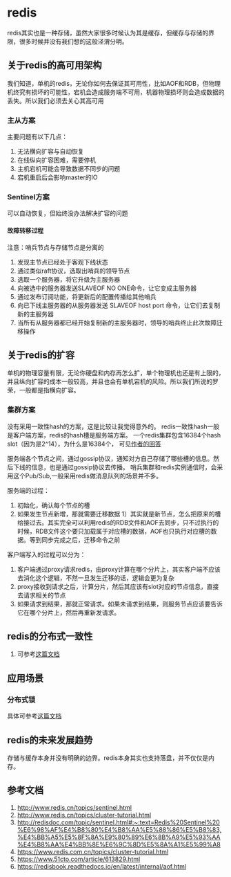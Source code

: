 # redis
redis其实也是一种存储，虽然大家很多时候认为其是缓存，但缓存与存储的界限，很多时候并没有我们想的这般泾渭分明。

## 关于redis的高可用架构
我们知道，单机的redis，无论你如何去保证其可用性，比如AOF和RDB，但物理机终究有损坏的可能性，宕机会造成服务端不可用，机器物理损坏则会造成数据的丢失。所以我们必须去关心其高可用


### 主从方案
主要问题有以下几点：
1. 无法横向扩容与自动恢复
2. 在线纵向扩容困难，需要停机
3. 主机宕机可能会导致数据不同步的问题
4. 宕机重启后会影响master的IO

### Sentinel方案
可以自动恢复，但始终没办法解决扩容的问题

#### 故障转移过程
注意：哨兵节点与存储节点是分离的

1. 发现主节点已经处于客观下线状态
2. 通过类似raft协议，选取出哨兵的领导节点
3. 选取一个服务器，将它升级为主服务器
4. 向被选中的服务器发送SLAVEOF NO ONE命令，让它变成主服务器
5. 通过发布订阅功能，将更新后的配置传播给其他哨兵
6. 向已下线主服务器的从服务器发送 SLAVEOF host port 命令，让它们去复制新的主服务器
7. 当所有从服务器都已经开始复制新的主服务器时，领导的哨兵终止此次故障迁移操作

## 关于redis的扩容
单机的物理容量有限，无论你硬盘和内存再怎么扩，单个物理机也还是有上限的，并且纵向扩容的成本一般较高，并且也会有单机宕机的风险。所以我们所说的罗荣，一般都是指横向扩容。

### 集群方案
没有采用一致性hash的方案，这是比较让我觉得意外的。
redis一致性hash一般是客户端方案，redis的hash槽是服务端方案。
一个redis集群包含16384个hash slot（因为是2^14），为什么是16384个， 可见[作者的回答](https://github.com/redis/redis/issues/2576)

服务端各个节点之间，通过gossip协议，通知对方自己存储了哪些槽的信息。然后下线的信息，也是通过gossip协议去传播。
哨兵集群和redis实例通信时，会采用这个Pub/Sub,一般采用redis做消息队列的场景并不多。

服务端的过程：
1. 初始化，确认每个节点的槽
2. 如果发生节点新增，那就需要迁移数据
1）其实就是新节点，怎么把原来的槽给接过去。其实完全可以利用redis的RDB文件和AOF去同步，只不过执行的时候，RDB文件这个要只加载属于对应槽的数据，AOF也只执行对应槽的数据。等到同步完成之后，迁移命令之前


客户端写入的过程可以分为：
1. 客户端通过proxy请求redis，由proxy计算在哪个分片上，其实客户端不应该去消化这个逻辑，不然一旦发生迁移的话，逻辑会更为复杂
2. proxy接收到请求之后，计算分片，然后其应该有slot对应的节点信息，直接去请求相关的节点
3. 如果请求到结果，那就正常请求。如果未请求到结果，则服务节点应该要告诉它在哪个分片上，然后再重新发请求。


## redis的分布式一致性
1. 可参考[这篇文档](https://learn.lianglianglee.com/%E4%B8%93%E6%A0%8F/%E5%88%86%E5%B8%83%E5%BC%8F%E4%B8%AD%E9%97%B4%E4%BB%B6%E5%AE%9E%E8%B7%B5%E4%B9%8B%E8%B7%AF%EF%BC%88%E5%AE%8C%EF%BC%89/04%20%E5%88%86%E5%B8%83%E5%BC%8F%E4%B8%80%E8%87%B4%E6%80%A7%E5%8D%8F%E8%AE%AE%20Gossip%20%E5%92%8C%20Redis%20%E9%9B%86%E7%BE%A4%E5%8E%9F%E7%90%86%E8%A7%A3%E6%9E%90.md)

## 应用场景
### 分布式锁
具体可参考[这篇文档](http://www.redis.cn/topics/distlock.html)

## redis的未来发展趋势
存储与缓存本身并没有明确的边界。redis本身其实也支持落盘，并不仅仅是内存。


## 参考文档
1. <http://www.redis.cn/topics/sentinel.html>
2. <http://www.redis.cn/topics/cluster-tutorial.html>
3. <http://redisdoc.com/topic/sentinel.html#:~:text=Redis%20Sentinel%20%E6%98%AF%E4%B8%80%E4%B8%AA%E5%88%86%E5%B8%83,%E4%BB%A5%E5%8F%8A%E9%80%89%E6%8B%A9%E5%93%AA%E4%B8%AA%E4%BB%8E%E6%9C%8D%E5%8A%A1%E5%99%A8>
4. <https://www.redis.com.cn/topics/cluster-tutorial.html>
5. <https://www.51cto.com/article/613829.html>
6. <https://redisbook.readthedocs.io/en/latest/internal/aof.html>